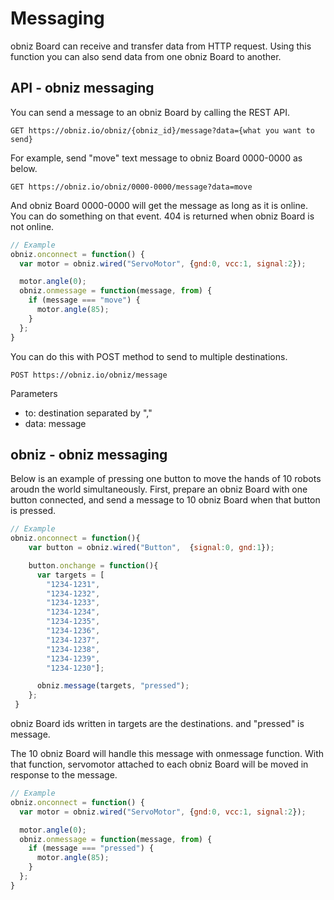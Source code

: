 # Messaging
obniz Board can receive and transfer data from HTTP request.
Using this function you can also send data from one obniz Board to another. 



## API - obniz messaging
You can send a message to an obniz Board by calling the REST API.

```
GET https://obniz.io/obniz/{obniz_id}/message?data={what you want to send}
```

For example, send "move" text message to obniz Board 0000-0000 as below.
```
GET https://obniz.io/obniz/0000-0000/message?data=move
```

And obniz Board 0000-0000 will get the message as long as it is online.
You can do something on that event.
404 is returned when obniz Board is not online.

```Javascript
// Example
obniz.onconnect = function() {
  var motor = obniz.wired("ServoMotor", {gnd:0, vcc:1, signal:2});

  motor.angle(0);
  obniz.onmessage = function(message, from) {
    if (message === "move") {
      motor.angle(85);
    }
  };
}
```

You can do this with POST method to send to multiple destinations.
```
POST https://obniz.io/obniz/message
```
Parameters

- to:  destination separated by "," 
- data: message

## obniz - obniz messaging
Below is an example of pressing one button to move the hands of 10 robots aroudn the world simultaneously.
First, prepare an obniz Board with one button connected, and send a message to 10 obniz Board when that button is pressed.
```Javascript
// Example
obniz.onconnect = function(){
    var button = obniz.wired("Button",  {signal:0, gnd:1});

    button.onchange = function(){
      var targets = [
        "1234-1231",
        "1234-1232",
        "1234-1233",
        "1234-1234",
        "1234-1235",
        "1234-1236",
        "1234-1237",
        "1234-1238",
        "1234-1239",
        "1234-1230"];

      obniz.message(targets, "pressed");
    };
 }
```
obniz Board ids written in targets are the destinations. and "pressed" is message.

The 10 obniz Board will handle this message with onmessage function. With that function, servomotor attached to each obniz Board will be moved in response to the message.
```Javascript
// Example
obniz.onconnect = function() {
  var motor = obniz.wired("ServoMotor", {gnd:0, vcc:1, signal:2});

  motor.angle(0);
  obniz.onmessage = function(message, from) {
    if (message === "pressed") {
      motor.angle(85);
    }
  };
}
```